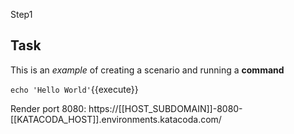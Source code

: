 Step1

## Task

This is an _example_ of creating a scenario and running a **command**

`echo 'Hello World'`{{execute}}


Render port 8080: https://[[HOST_SUBDOMAIN]]-8080-[[KATACODA_HOST]].environments.katacoda.com/
